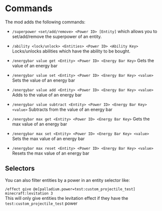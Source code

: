# Commands
The mod adds the following commands:

- `/superpower <set/add/remove> <Power ID> [Entity]` which allows you to set/add/remove the superpower of an entity.

- `/ability <lock/unlock> <Entities> <Power ID> <Ability Key>` Locks/unlocks abilities which have the ability to be bought.
- `/energybar value get <Entity> <Power ID> <Energy Bar Key>` Gets the value of an energy bar
- `/energybar value set <Entity> <Power ID> <Energy Bar Key> <value>` Sets the value of an energy bar
- `/energybar value add <Entity> <Power ID> <Energy Bar Key> <value>` Adds to the value of an energy bar
- `/energybar value subtract <Entity> <Power ID> <Energy Bar Key> <value>` Subtracts from the value of an energy bar
- `/energybar max get <Entity> <Power ID> <Energy Bar Key>` Gets the max value of an energy bar
- `/energybar max set <Entity> <Power ID> <Energy Bar Key> <value>` Sets the max value of an energy bar
- `/energybar max reset <Entity> <Power ID> <Energy Bar Key> <value>` Resets the max value of an energy bar


## Selectors
You can also filter entities by a power in an entity selector like:

`/effect give @e[palladium.power=test:custom_projectile_test] minecraft:levitation 3`  
This will only give entities the levitation effect if they have the `test:custom_projectile_test` power